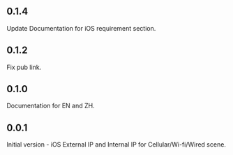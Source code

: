 ## 0.1.4
Update Documentation for iOS requirement section.

## 0.1.2
Fix pub link.

## 0.1.0
Documentation for EN and ZH.

## 0.0.1

Initial version - iOS External IP and Internal IP for Cellular/Wi-fi/Wired scene.


